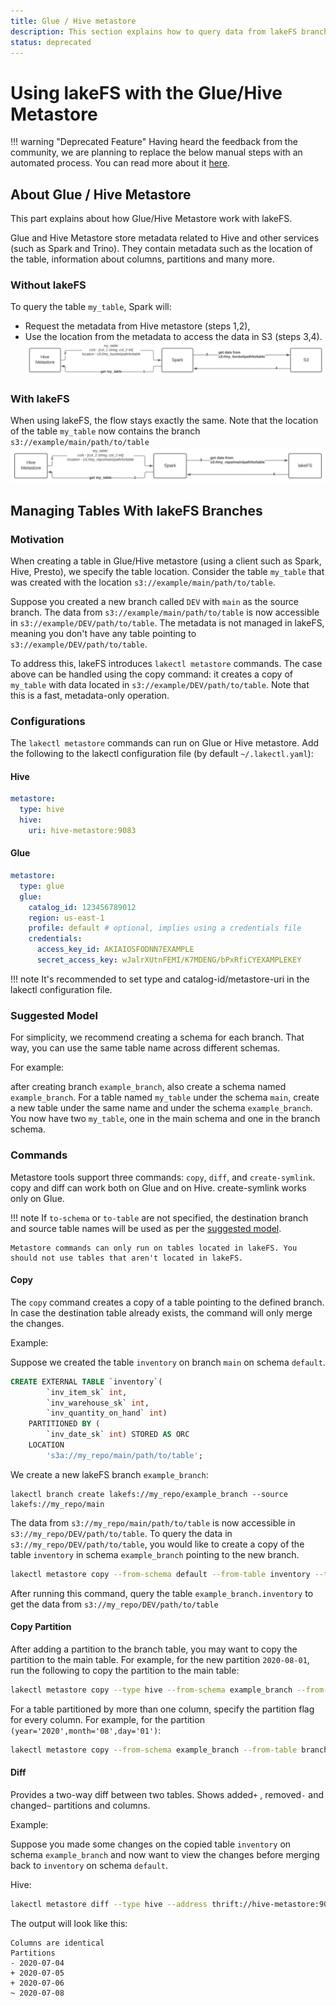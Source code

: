 ```yaml
---
title: Glue / Hive metastore
description: This section explains how to query data from lakeFS branches in services backed by Glue/Hive Metastore.
status: deprecated
---
```


# Using lakeFS with the Glue/Hive Metastore

!!! warning "Deprecated Feature"
    Having heard the feedback from the community, we are planning to replace the below manual steps with an automated process.
    You can read more about it [here](../howto/catalog_exports.md).

## About Glue / Hive Metastore

This part explains about how Glue/Hive Metastore work with lakeFS.

Glue and Hive Metastore store metadata related to Hive and other services (such as Spark and Trino).
They contain metadata such as the location of the table, information about columns, partitions and many more.

### Without lakeFS

To query the table `my_table`, Spark will:
* Request the metadata from Hive metastore (steps 1,2),
* Use the location from the metadata to access the data in S3 (steps 3,4).
![metastore with S3](../assets/img/metastore-S3.svg)


### With lakeFS

When using lakeFS, the flow stays exactly the same. Note that the location of the table `my_table` now contains the branch `s3://example/main/path/to/table`
![metastore with S3](../assets/img/metastore-lakefs.svg)

## Managing Tables With lakeFS Branches

### Motivation

When creating a table in Glue/Hive metastore (using a client such as Spark, Hive, Presto), we specify the table location.
Consider the table `my_table` that was created with the location `s3://example/main/path/to/table`.

Suppose you created a new branch called `DEV` with `main` as the source branch.
The data from `s3://example/main/path/to/table` is now accessible in `s3://example/DEV/path/to/table`.
The metadata is not managed in lakeFS, meaning you don't have any table pointing to `s3://example/DEV/path/to/table`.

To address this, lakeFS introduces `lakectl metastore` commands. The case above can be handled using the copy command: it creates a copy of `my_table` with data located in `s3://example/DEV/path/to/table`. Note that this is a fast, metadata-only operation.

### Configurations

The `lakectl metastore` commands can run on Glue or Hive metastore.
Add the following to the lakectl configuration file (by default `~/.lakectl.yaml`):

#### Hive

``` yaml
metastore:
  type: hive
  hive:
    uri: hive-metastore:9083
```

#### Glue

``` yaml
metastore:
  type: glue
  glue:
    catalog_id: 123456789012
    region: us-east-1
    profile: default # optional, implies using a credentials file
    credentials:
      access_key_id: AKIAIOSFODNN7EXAMPLE
      secret_access_key: wJalrXUtnFEMI/K7MDENG/bPxRfiCYEXAMPLEKEY
```

!!! note
    It's recommended to set type and catalog-id/metastore-uri in the lakectl configuration file.

### Suggested Model

For simplicity, we recommend creating a schema for each branch. That way, you can use the same table name across different schemas.

For example:

after creating branch `example_branch`, also create a schema named `example_branch`.
For a table named `my_table` under the schema `main`, create a new table under the same name and under the schema `example_branch`. You now have two `my_table`, one in the main schema and one in the branch schema.


### Commands

Metastore tools support three commands: `copy`, `diff`, and `create-symlink`.
copy and diff can work both on Glue and on Hive.
create-symlink works only on Glue.


!!! note
    If `to-schema` or `to-table` are not specified, the destination branch and source table names will be used as per the [suggested model](#suggested-model).

    Metastore commands can only run on tables located in lakeFS. You should not use tables that aren't located in lakeFS.


#### Copy

The `copy` command creates a copy of a table pointing to the defined branch.
In case the destination table already exists, the command will only merge the changes.

Example:

Suppose we created the table `inventory` on branch `main` on schema `default`.

```sql
CREATE EXTERNAL TABLE `inventory`(
        `inv_item_sk` int,
        `inv_warehouse_sk` int,
        `inv_quantity_on_hand` int)
    PARTITIONED BY (
        `inv_date_sk` int) STORED AS ORC
    LOCATION
        's3a://my_repo/main/path/to/table';
```

We create a new lakeFS branch `example_branch`:

```shell
lakectl branch create lakefs://my_repo/example_branch --source lakefs://my_repo/main
```

The data from `s3://my_repo/main/path/to/table` is now accessible in `s3://my_repo/DEV/path/to/table`.
To query the data in `s3://my_repo/DEV/path/to/table`, you would like to create a copy of the table `inventory` in schema `example_branch` pointing to the new branch.

```bash
lakectl metastore copy --from-schema default --from-table inventory --to-schema example_branch --to-table inventory --to-branch example_branch
```

After running this command, query the table `example_branch.inventory` to get the data from `s3://my_repo/DEV/path/to/table`

#### Copy Partition

After adding a partition to the branch table, you may want to copy the partition to the main table.
For example, for the new partition `2020-08-01`, run the following to copy the partition to the main table:

```bash
lakectl metastore copy --type hive --from-schema example_branch --from-table inventory --to-schema default --to-table inventory --to-branch main -p 2020-08-01
```

For a table partitioned by more than one column, specify the partition flag for every column. For example, for the partition `(year='2020',month='08',day='01')`:

```bash
lakectl metastore copy --from-schema example_branch --from-table branch_inventory --to-schema default --to-branch main -p 2020 -p 08 -p 01
```

#### Diff

Provides a two-way diff between two tables.
Shows added`+` , removed`-` and changed`~` partitions and columns.

Example:

Suppose you made some changes on the copied table `inventory` on schema `example_branch` and now want to view the changes before merging back to `inventory` on schema `default`.

Hive:
```bash
lakectl metastore diff --type hive --address thrift://hive-metastore:9083 --from-schema example_branch --from-table branch --to-schema default --to-table inventory
```

The output will look like this:

```
Columns are identical
Partitions
- 2020-07-04
+ 2020-07-05
+ 2020-07-06
~ 2020-07-08
```
